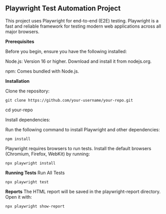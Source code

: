 ## Playwright Test Automation Project
This project uses Playwright for end-to-end (E2E) testing. Playwright is a fast and reliable framework for testing modern web applications across all major browsers.

**Prerequisites**

Before you begin, ensure you have the following installed:

Node.js: Version 16 or higher. Download and install it from nodejs.org.

npm: Comes bundled with Node.js.

**Installation**

Clone the repository:

```
git clone https://github.com/your-username/your-repo.git
```
cd your-repo

Install dependencies:

Run the following command to install Playwright and other dependencies:

```
npm install
```

Playwright requires browsers to run tests. Install the default browsers (Chromium, Firefox, WebKit) by running:

```
npx playwright install
```

**Running Tests**
Run All Tests

```
npx playwright test
```

**Reports**
The HTML report will be saved in the playwright-report directory. Open it with:
```
npx playwright show-report
```

